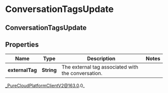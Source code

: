 # ConversationTagsUpdate

## ConversationTagsUpdate

## Properties

|Name | Type | Description | Notes|
|------------ | ------------- | ------------- | -------------|
| **externalTag** | **String** | The external tag associated with the conversation. | |



_PureCloudPlatformClientV2@163.0.0_

